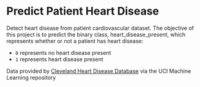 # Predict Patient Heart Disease

Detect heart disease from patient cardiovascular dataset. The objective of this project is to predict the binary class, heart_disease_present, which represents whether or not a patient has heart disease:
- `0` represents no heart disease present
- `1` represents heart disease present

Data provided by [Cleveland Heart Disease Database](http://archive.ics.uci.edu/ml/datasets/statlog+(heart)) via the UCI Machine Learning repository
